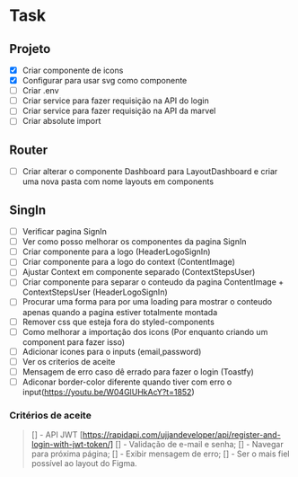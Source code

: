 # Task

## Projeto

- [x] Criar componente de icons
- [x] Configurar para usar svg como componente
- [ ] Criar .env
- [ ] Criar service para fazer requisição na API do login
- [ ] Criar service para fazer requisição na API da marvel
- [ ] Criar absolute import

## Router

- [ ] Criar alterar o componente Dashboard para LayoutDashboard e criar uma nova pasta com nome layouts em components

## SingIn

- [ ] Verificar pagina SignIn
- [ ] Ver como posso melhorar os componentes da pagina SignIn
- [ ] Criar componente para a logo (HeaderLogoSignIn)
- [ ] Criar componente para a logo do context (ContentImage)
- [ ] Ajustar Context em componente separado (ContextStepsUser)
- [ ] Criar componente para separar o conteudo da pagina ContentImage + ContextStepsUser (HeaderLogoSignIn)
- [ ] Procurar uma forma para por uma loading para mostrar o conteudo apenas quando a pagina estiver totalmente montada
- [ ] Remover css que esteja fora do styled-components
- [ ] Como melhorar a importação dos icons (Por enquanto criando um component para fazer isso)
- [ ] Adicionar icones para o inputs (email,password)
- [ ] Ver os criterios de aceite
- [ ] Mensagem de erro caso dê errado para fazer o login (Toastfy)
- [ ] Adiconar border-color diferente quando tiver com erro o input(https://youtu.be/W04GlUHkAcY?t=1852)

### Critérios de aceite

> [] - API JWT [https://rapidapi.com/ujjandeveloper/api/register-and-login-with-jwt-token/]
> [] - Validação de e-mail e senha;
> [] - Navegar para próxima página;
> [] - Exibir mensagem de erro;
> [] - Ser o mais fiel possível ao layout do Figma.
